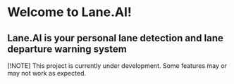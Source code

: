 # Welcome to Lane.AI!
## Lane.AI is your personal lane detection and lane departure warning system

[!NOTE]
This project is currently under development. Some features may or may not work as expected.